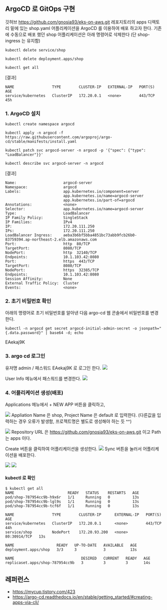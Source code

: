## ArgoCD 로 GitOps 구현 ##

깃허브 https://github.com/gnosia93/eks-on-aws.git 레포지토리의 apps 디렉토리 밑에 있는 shop.yaml 어플리케이션을 ArgoCD 를 이용하여 배포 하고자 한다. 기존에 수동으로 배포 했던 shop 어플리케이션은 아래 명령어로 삭제한다 (단 shop-ingress 는 유지함)

```
kubectl delete service/shop

kubectl delete deployment.apps/shop

kubectl get all
```

[결과]
```
NAME                 TYPE        CLUSTER-IP   EXTERNAL-IP   PORT(S)   AGE
service/kubernetes   ClusterIP   172.20.0.1   <none>        443/TCP   45h
```

### 1. ArgoCD 설치 ###
```
kubectl create namespace argocd

kubectl apply -n argocd -f https://raw.githubusercontent.com/argoproj/argo-cd/stable/manifests/install.yaml

kubectl patch svc argocd-server -n argocd -p '{"spec": {"type": "LoadBalancer"}}'

kubectl describe svc argocd-server -n argocd
```

[결과]
```
Name:                     argocd-server
Namespace:                argocd
Labels:                   app.kubernetes.io/component=server
                          app.kubernetes.io/name=argocd-server
                          app.kubernetes.io/part-of=argocd
Annotations:              <none>
Selector:                 app.kubernetes.io/name=argocd-server
Type:                     LoadBalancer
IP Family Policy:         SingleStack
IP Families:              IPv4
IP:                       172.20.111.250
IPs:                      172.20.111.250
LoadBalancer Ingress:     aeba3b6bf5bba4851bc73abb9fcb26b0-83759394.ap-northeast-2.elb.amazonaws.com
Port:                     http  80/TCP
TargetPort:               8080/TCP
NodePort:                 http  32140/TCP
Endpoints:                10.1.103.42:8080
Port:                     https  443/TCP
TargetPort:               8080/TCP
NodePort:                 https  32385/TCP
Endpoints:                10.1.103.42:8080
Session Affinity:         None
External Traffic Policy:  Cluster
Events:                   <none>
```

### 2. 초기 비밀번호 확인 ###
아래의 명령어로 초기 비밀번호를 알아낸 다음 argo-cd 웹 콘솔에서 비밀번호를 변경한다. 
```
kubectl -n argocd get secret argocd-initial-admin-secret -o jsonpath="{.data.password}" | base64 -d; echo
```
EAekaj9K

### 3. argo cd 로그인 ###
유저명 admin / 패스워드 EAekaj9K 로 로그인 한다.
![](https://github.com/gnosia93/eks-on-aws/blob/main/images/argo-cd-login.png)

User Info 메뉴에서 패스워드를 변경한다.
![](https://github.com/gnosia93/eks-on-aws/blob/main/images/argo-cd-update-pass.png)


### 4. 어플리케이션 생성(배포) ###

Applications 메뉴에서 + NEW APP 버튼을 클릭하고, 

![](https://github.com/gnosia93/eks-on-aws/blob/main/images/argo-cd-app1.png)
Appliation Name 은 shop, Project Name 은 default 로 입력한다. (다른값을 입력하는 경우 오류가 발생함, 프로젝트명은 별도로 생성해야 하는 듯 ^^) 

![](https://github.com/gnosia93/eks-on-aws/blob/main/images/argo-cd-app2.png)
Repository URL 은 https://github.com/gnosia93/eks-on-aws.git 이고 Path 는 apps 이다.

Create 버튼을 클릭하여 어플리케이션을 생성한다.
![](https://github.com/gnosia93/eks-on-aws/blob/main/images/argo-cd-app3.png)
Sync 버튼을 눌러서 어플리케이션을 배포한다. 

![](https://github.com/gnosia93/eks-on-aws/blob/main/images/argo-cd-app4.png)
![](https://github.com/gnosia93/eks-on-aws/blob/main/images/argo-cd-app5.png)

#### kubectl 로 확인 ####
```
$ kubectl get all
NAME                        READY   STATUS    RESTARTS   AGE
pod/shop-787954cc9b-h9x6r   1/1     Running   0          13s
pod/shop-787954cc9b-lgl9s   1/1     Running   0          13s
pod/shop-787954cc9b-tcf6f   1/1     Running   0          13s

NAME                 TYPE        CLUSTER-IP      EXTERNAL-IP   PORT(S)        AGE
service/kubernetes   ClusterIP   172.20.0.1      <none>        443/TCP        44h
service/shop         NodePort    172.20.93.200   <none>        80:30914/TCP   13s

NAME                   READY   UP-TO-DATE   AVAILABLE   AGE
deployment.apps/shop   3/3     3            3           13s

NAME                              DESIRED   CURRENT   READY   AGE
replicaset.apps/shop-787954cc9b   3         3         3       14s
```


## 레퍼런스 ##

* https://mycup.tistory.com/423
* https://argo-cd.readthedocs.io/en/stable/getting_started/#creating-apps-via-cli/


